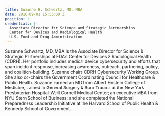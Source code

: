 ```yaml
---
title: Suzanne B. Schwartz, MD, MBA
date: 2016-09-01 15:55:00 Z
position: 1
credentials: |-
  Associate Director for Science and Strategic Partnerships
  Center for Devices and Radiological Health
  U.S. Food and Drug Administration
---
```


Suzanne Schwartz, MD, MBA is the Associate Director for Science & Strategic Partnerships at FDA’s Center for Devices & Radiological Health (CDRH). Her portfolio includes medical device cybersecurity and efforts that span incident response, increasing awareness, outreach, partnering, policy, and coalition-building. Suzanne chairs CDRH Cybersecurity Working Group. She also co-chairs the Government Coordinating Council for Healthcare & Public Health. Suzanne earned an MD from Albert Einstein College of Medicine, trained in General Surgery & Burn Trauma at the New York Presbyterian Hospital-Weill Cornell Medical Center; an executive MBA from NYU Stern School of Business; and she completed the National Preparedness Leadership Initiative at the Harvard School of Public Health & Kennedy School of Government.